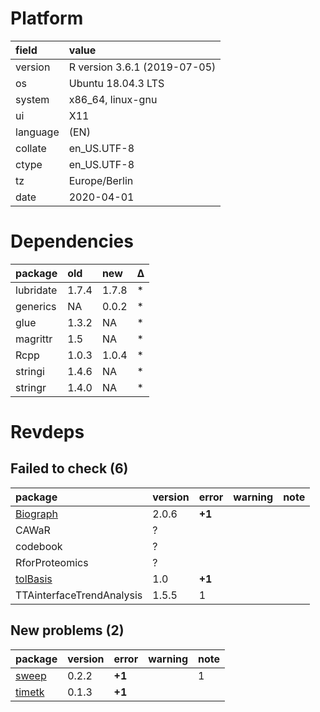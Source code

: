 # Platform

|field    |value                        |
|:--------|:----------------------------|
|version  |R version 3.6.1 (2019-07-05) |
|os       |Ubuntu 18.04.3 LTS           |
|system   |x86_64, linux-gnu            |
|ui       |X11                          |
|language |(EN)                         |
|collate  |en_US.UTF-8                  |
|ctype    |en_US.UTF-8                  |
|tz       |Europe/Berlin                |
|date     |2020-04-01                   |

# Dependencies

|package   |old   |new   |Δ  |
|:---------|:-----|:-----|:--|
|lubridate |1.7.4 |1.7.8 |*  |
|generics  |NA    |0.0.2 |*  |
|glue      |1.3.2 |NA    |*  |
|magrittr  |1.5   |NA    |*  |
|Rcpp      |1.0.3 |1.0.4 |*  |
|stringi   |1.4.6 |NA    |*  |
|stringr   |1.4.0 |NA    |*  |

# Revdeps

## Failed to check (6)

|package                          |version |error  |warning |note |
|:--------------------------------|:-------|:------|:-------|:----|
|[Biograph](failures.md#biograph) |2.0.6   |__+1__ |        |     |
|CAWaR                            |?       |       |        |     |
|codebook                         |?       |       |        |     |
|RforProteomics                   |?       |       |        |     |
|[tolBasis](failures.md#tolbasis) |1.0     |__+1__ |        |     |
|TTAinterfaceTrendAnalysis        |1.5.5   |1      |        |     |

## New problems (2)

|package                      |version |error  |warning |note |
|:----------------------------|:-------|:------|:-------|:----|
|[sweep](problems.md#sweep)   |0.2.2   |__+1__ |        |1    |
|[timetk](problems.md#timetk) |0.1.3   |__+1__ |        |     |


